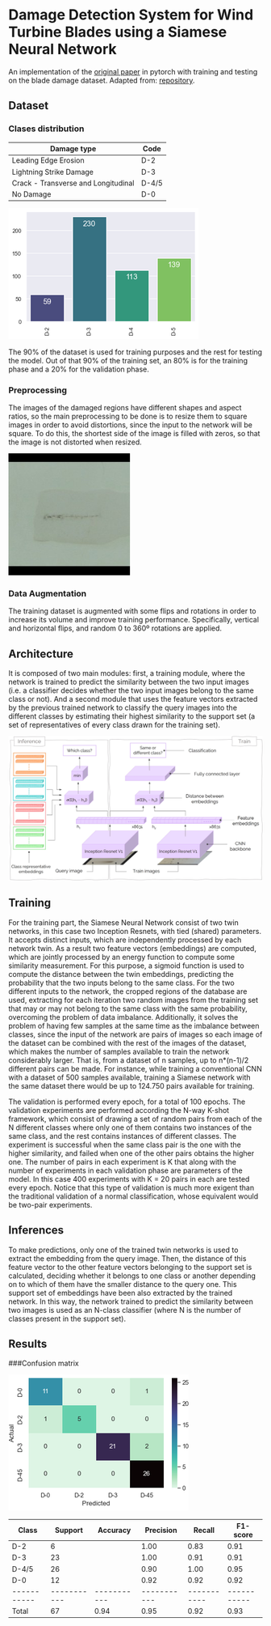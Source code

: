 # Damage Detection System for Wind Turbine Blades using a Siamese Neural Network

An implementation of the [original paper](https://www.cs.cmu.edu/~rsalakhu/papers/oneshot1.pdf) in pytorch with training and testing on the blade damage dataset. Adapted from: [repository](https://github.com/fangpin/siamese-pytorch).

## Dataset
### Clases distribution

| Damage type | Code |
| ----------- | ----------- |
| Leading Edge Erosion | D-2 |
| Lightning Strike Damage | D-3 |
| Crack - Transverse and Longitudinal | D-4/5 |
| No Damage | D-0 |

![alt text](https://github.com/alibarrio/dam-det-WTB/blob/main/images/dam_type_distr_simp.png)

The 90\% of the dataset is used for training purposes and the rest for testing the model. Out of that 90\% of the training set, an 80\% is for the training phase and a 20\% for the validation phase.

### Preprocessing
The images of the damaged regions have different shapes and aspect ratios, so the main preprocessing to be done is to resize them to square images in order to avoid distortions, since the input to the network will be square. To do this, the shortest side of the image is filled with zeros, so that the image is not distorted when resized.

![Example](https://github.com/alibarrio/dam-det-WTB/blob/main/images/d45_res.jpg)

### Data Augmentation
The training dataset is augmented with some flips and rotations in order to increase its volume and improve training performance. Specifically, vertical and horizontal flips, and random 0 to 360º rotations are applied.

## Architecture
It is composed of two main modules: first, a training module, where the network is trained to predict the similarity between the two input images (i.e. a classifier decides whether the two input images belong to the same class or not). And a second module that uses the feature vectors extracted by the previous trained network to classify the query images into the different classes by estimating their highest similarity to the support set (a set of representatives of every class drawn for the training set).

![alt text](https://github.com/alibarrio/dam-det-WTB/blob/main/images/diagrama_comp2.jpg)

## Training
For the training part, the Siamese Neural Network consist of two twin networks, in this case two Inception Resnets, with tied (shared) parameters. It accepts distinct inputs, which are independently processed by each network twin. As a result two feature vectors (embeddings) are computed, which are jointly processed by an energy function to compute some similarity measurement. For this purpose, a sigmoid function is used to compute the distance between the twin embeddings, predicting the probability that the two inputs belong to the same class. For the two different inputs to the network, the cropped regions of the database are used, extracting for each iteration two random images from the training set that may or may not belong to the same class with the same probability, overcoming the problem of data imbalance. Additionally, it solves the problem of having few samples at the same time as the imbalance between classes, since the input of the network are pairs of images so each image of the dataset can be combined with the rest of the images of the dataset, which makes the number of samples available to train the network considerably larger. That is, from a dataset of n samples, up to n*(n-1)/2 different pairs can be made. For instance, while training a conventional CNN with a dataset of 500 samples available, training a Siamese network with the same dataset there would be up to 124.750 pairs available for training.

The validation is performed every epoch, for a total of 100 epochs. The validation experiments are performed according the N-way K-shot framework, which consist of drawing a set of random pairs from each of the N different classes where only one of them contains two instances of the same class, and the rest contains instances of different classes. The experiment is successful when the same class pair is the one with the higher similarity, and failed when one of the other pairs obtains the higher one. The number of pairs in each experiment is K that along with the number of experiments in each validation phase are parameters of the model. In this case 400 experiments with K = 20 pairs in each are tested every epoch. Notice that this type of validation is much more exigent than the traditional validation of a normal classification, whose equivalent would be two-pair experiments.

## Inferences
To make predictions, only one of the trained twin networks is used to extract the embedding from the query image. Then, the distance of this feature vector to the other feature vectors belonging to the support set is calculated, deciding whether it belongs to one class or another depending on to which of them have the smaller distance to the query one. This support set of embeddings have been also extracted by the trained network. In this way, the network trained to predict the similarity between two images is used as an N-class classifier (where N is the number of classes present in the support set).

## Results
###Confusion matrix

![Example](https://github.com/alibarrio/dam-det-WTB/blob/main/images/prop_conf_mat.png)

| Class | Support | Accuracy | Precision | Recall | F1-score |
| ----------- | ----------- | ----------- | ----------- | ----------- | ----------- |
| D-2 | 6 |  | 1.00 | 0.83 | 0.91 | 
| D-3 | 23 |  | 1.00 | 0.91 | 0.91 | 
| D-4/5 | 26 |  | 0.90 | 1.00 | 0.95 | 
| D-0 | 12 |  | 0.92 | 0.92 | 0.92 | 
| ----------- | ----------- | ----------- | ----------- | ----------- | ----------- |
| Total | 67 | 0.94 | 0.95 | 0.92 | 0.93 | 









